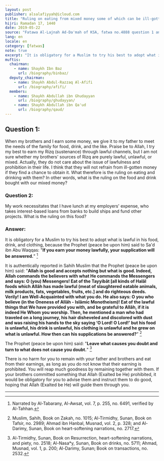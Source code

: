 ```yaml
---
layout: post
publisher: alsalafiyyah@icloud.com
title: "Ruling on eating from mixed money some of which can be ill-gotten"
hijri: Ramadan 17, 1440
date: 2019-05-22
source: "Fatawa Al-Lajnah Ad-Da'mah of KSA, fatwa no.4888 question 1 and fatwa no.4888 question 2"
lang: en
locale: en
category: [fatwas]
note: true
excerpt: "It is obligatory for a Muslim to try his best to adopt what is lawful in his food, drink, and clothing."
muftis:
  chairman: 
    - name: Shaykh Ibn Baz
      url: /biography/binbaz/
  deputy_chairman:
    - name: Shaykh Abdul-Razzaq Al-Afifi
      url: /biography/afifi/
  members: 
    - name: Shaykh Abdullah ibn Ghudayyan
      url: /biography/ghudayyan/
    - name: Shaykh Abdullah ibn Qa'ud
      url: /biography/qaud/
---
```


## Question 1:
When my brothers and I earn some money, we give it to my father to meet the needs of the family for food, drink, and the like. Praise be to Allah, I try my best to earn my Rizq (sustenance) through lawful channels, but I am not sure whether my brothers' sources of Rizq are purely lawful, unlawful, or mixed. Actually, they do not care about the issue of lawfulness and prohibition in their life. I think that they will not refrain from ill-gotten money if they find a chance to obtain it. What therefore is the ruling on eating and drinking with them? In other words, what is the ruling on the food and drink bought with our mixed money? 

### Question 2: 
My work necessitates that I have lunch at my employers' expense, who takes interest-based loans from banks to build ships and fund other projects. What is the ruling on this food? 

### Answer:
It is obligatory for a Muslim to try his best to adopt what is lawful in his food, drink, and clothing, because the Prophet (peace be upon him) said to Sa'd ibn Abu Waqqas: "**If you earn your money lawfully, your supplication will be answered.**" [^1]

It is authentically reported in Sahih Muslim that the Prophet (peace be upon him) said: "**Allah is good and accepts nothing but what is good. Indeed, Allah commands the believers with what He commands the Messengers and says: O (you) Messengers! Eat of the Tayyibât [all kinds of Halâl foods which Allâh has made lawful (meat of slaughtered eatable animals, milk products, fats, vegetables, fruits, etc.] and do righteous deeds. Verily! I am Well-Acquainted with what you do. He also says: O you who believe (in the Oneness of Allâh - Islâmic Monotheism)! Eat of the lawful things that We have provided you with, and be grateful to Allâh, if it is indeed He Whom you worship. Then, he mentioned a man who had traveled on a long journey, his hair disheveled and discolored with dust and was raising his hands to the sky saying ‘O Lord! O Lord!’ but his food is unlawful, his drink is unlawful, his clothing is unlawful and he grew on what is unlawful. How then can his supplications be answered?**” [^2]

The Prophet (peace be upon him) said: "**Leave what causes you doubt and turn to what does not cause you doubt.**" [^3]

There is no harm for you to remain with your father and brothers and eat from their earnings, as long as you do not know that their earning is prohibited. You will reap much goodness by remaining together with them. If your brothers committed something that Allah (Exalted be He) prohibited, it would be obligatory for you to advise them and instruct them to do good, hoping that Allah (Exalted be He) will guide them through you.

---
[^1]: Narrated by Al-Tabarany, Al-Awsat, vol. 7, p. 255, no. 6491, verified by Al-Tahhan.
[^2]: Muslim, Sahih, Book on Zakah, no. 1015; Al-Tirmidhy, Sunan, Book on Tafsir, no. 2989; Ahmad ibn Hanbal, Musnad, vol. 2, p. 328; and Al-Darimy, Sunan, Book on heart-softening narrations, no. 2717.
[^3]: Al-Tirmidhy, Sunan, Book on Resurrection, heart-softening narrations, and piety, no. 2518; Al-Nasa*y, Sunan, Book on drinks, no. 5711; Ahmad, Musnad, vol. 1, p. 200; Al-Darimy, Sunan; Book on transactions, no. 2532.
